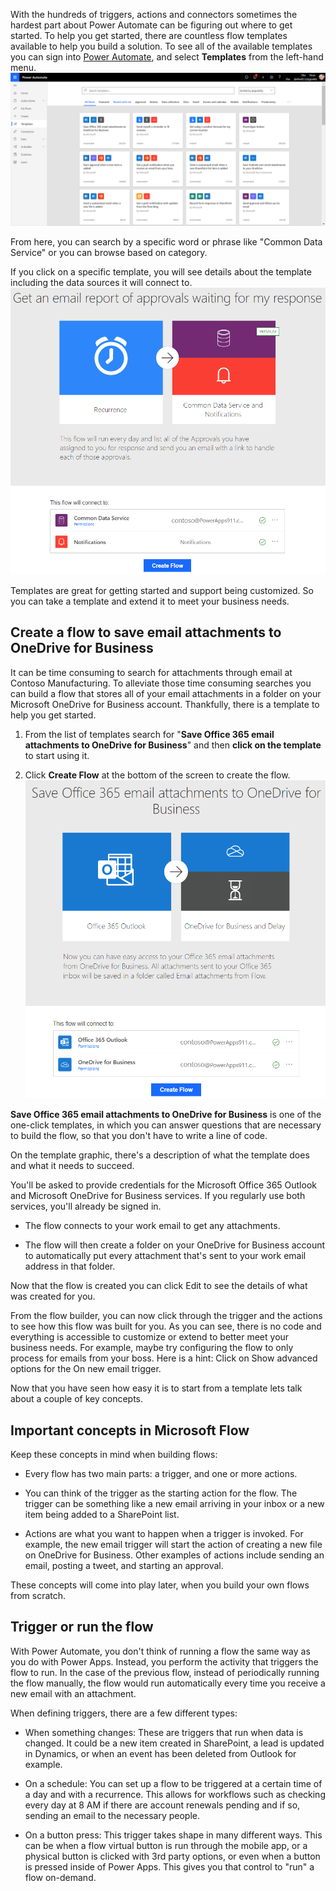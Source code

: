 With the hundreds of triggers, actions and connectors sometimes the hardest part about Power Automate can be figuring out where to get started. To help you get started, there are countless flow templates available to help you build a solution. To see all of the available templates you can sign into [Power Automate](https://ms.flow.microsoft.com/), and select **Templates** from the left-hand menu. 
    [![Power Automate template archive](../media/img1.png)](../media/img1-1.png#lightbox)

From here, you can search by a specific word or phrase like "Common Data Service" or you can browse based on category. 

If you click on a specific template, you will see details about the template including the data sources it will connect to. 
    ![template click in details](../media/img2.png)

Templates are great for getting started and support being customized. So you can take a template and extend it to meet your business needs.

## Create a flow to save email attachments to OneDrive for Business

It can be time consuming to search for attachments through email at Contoso Manufacturing. To alleviate those time consuming searches you can build a flow that stores all of your email attachments in a folder on your Microsoft OneDrive for Business account. Thankfully, there is a template to help you get started. 

1. From the list of templates search for "**Save Office 365 email attachments to OneDrive for Business**" and then **click on the template** to start using it.

2. Click **Create Flow** at the bottom of the screen to create the flow.
    ![Build flow for Office 365 emails](../media/img3.png)

**Save Office 365 email attachments to OneDrive for Business** is one of the one-click templates, in which you can answer questions that are necessary to build the flow, so that you don't have to write a line of code.

On the template graphic, there's a description of what the template does and what it needs to succeed.

You'll be asked to provide credentials for the Microsoft Office 365 Outlook and Microsoft OneDrive for Business services. If you regularly use both services, you'll already be signed in.

- The flow connects to your work email to get any attachments.

- The flow will then create a folder on your OneDrive for Business account to automatically put every attachment that's sent to your work email address in that folder.

Now that the flow is created you can click Edit to see the details of what was created for you.

From the flow builder, you can now click through the trigger and the actions to see how this flow was built for you. As you can see, there is no code and everything is accessible to customize or extend to better meet your business needs. For example, maybe try configuring the flow to only process for emails from your boss. Here is a hint: Click on Show advanced options for the On new email trigger. 

Now that you have seen how easy it is to start from a template lets talk about a couple of key concepts.

## Important concepts in Microsoft Flow

Keep these concepts in mind when building flows:

- Every flow has two main parts: a trigger, and one or more actions.

- You can think of the trigger as the starting action for the flow. The trigger can be something like a new email arriving in your inbox or a new item being added to a SharePoint list.

- Actions are what you want to happen when a trigger is invoked. For example, the new email trigger will start the action of creating a new file on OneDrive for Business. Other examples of actions include sending an email, posting a tweet, and starting an approval.

These concepts will come into play later, when you build your own flows from scratch.

## Trigger or run the flow

With Power Automate, you don't think of running a flow the same way as you do with Power Apps. Instead, you perform the activity that triggers the flow to run. In the case of the previous flow, instead of periodically running the flow manually, the flow would run automatically every time you receive a new email with an attachment.

When defining triggers, there are a few different types:

- When something changes: These are triggers that run when data is changed. It could be a new item created in SharePoint, a lead is updated in Dynamics, or when an event has been deleted from Outlook for example.

- On a schedule: You can set up a flow to be triggered at a certain time of a day and with a recurrence. This allows for workflows such as checking every day at 8 AM if there are account renewals pending and if so, sending an email to the necessary people.

- On a button press: This trigger takes shape in many different ways. This can be when a flow virtual button is run through the mobile app, or a physical button is clicked with 3rd party options, or even when a button is pressed inside of Power Apps. This gives you that control to "run" a flow on-demand.

